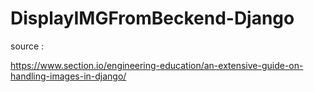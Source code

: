 # DisplayIMGFromBeckend-Django
source : 


https://www.section.io/engineering-education/an-extensive-guide-on-handling-images-in-django/
